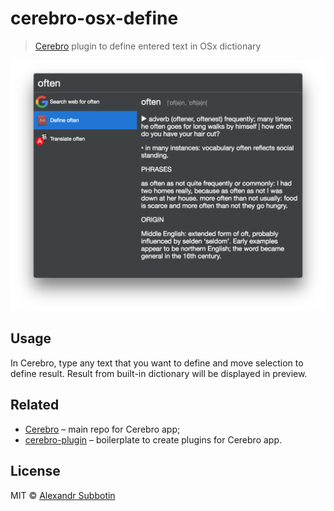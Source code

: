 # cerebro-osx-define

> [Cerebro](https://cerebroapp.com) plugin to define entered text in OSx dictionary

![](screenshot.png)

## Usage

In Cerebro, type any text that you want to define and move selection to define result. Result from built-in dictionary will be displayed in preview.

## Related

* [Cerebro](http://github.com/KELiON/cerebro) – main repo for Cerebro app;
* [cerebro-plugin](https://github.com/KELiON/cerebro-plugin) – boilerplate to create plugins for Cerebro app.

## License

MIT © [Alexandr Subbotin](http://asubbotin.ru)

